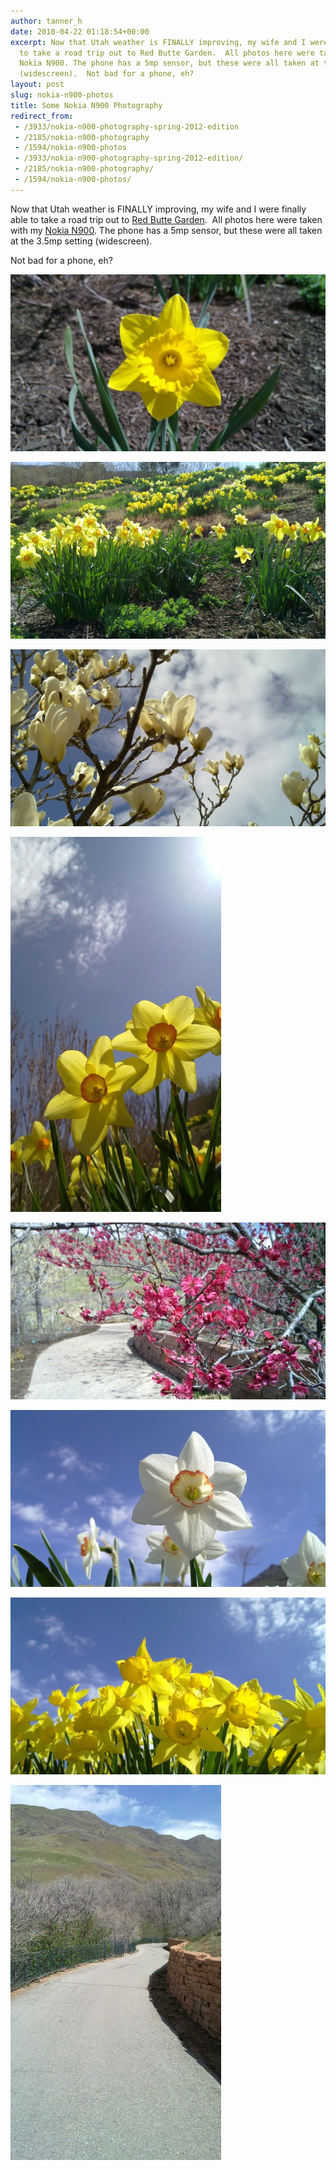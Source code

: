```yaml
---
author: tanner_h
date: 2010-04-22 01:18:54+00:00
excerpt: Now that Utah weather is FINALLY improving, my wife and I were finally able
  to take a road trip out to Red Butte Garden.  All photos here were taken with my
  Nokia N900. The phone has a 5mp sensor, but these were all taken at the 3.5mp setting
  (widescreen).  Not bad for a phone, eh?
layout: post
slug: nokia-n900-photos
title: Some Nokia N900 Photography
redirect_from:
 - /3933/nokia-n900-photography-spring-2012-edition
 - /2185/nokia-n900-photography
 - /1594/nokia-n900-photos
 - /3933/nokia-n900-photography-spring-2012-edition/
 - /2185/nokia-n900-photography/
 - /1594/nokia-n900-photos/
---
```


Now that Utah weather is FINALLY improving, my wife and I were finally able to take a road trip out to [Red Butte Garden](http://www.redbuttegarden.org/).  All photos here were taken with my [Nokia N900](https://en.wikipedia.org/wiki/Nokia_N900).  The phone has a 5mp sensor, but these were all taken at the 3.5mp setting (widescreen).

Not bad for a phone, eh?

![N900 - Yellow Flower 1](images/20100418_005-600x337.jpg)

![N900 - field of yellow flowers](images/20100418_006-600x337.jpg)

![N900 - tree blooms (white)](images/20100418_036-600x337.jpg)

![N900 - yellow flowers and sun](images/20100418_007-337x600.jpg)

![N900 - tree blooms (pink)](images/20100418_038-600x337.jpg)

![N900 - white flower](images/20100418_013-600x337.jpg)

![N900 - even more yellow flowers](images/20100418_012-600x337.jpg)

![N900 - winding path](images/20100418_042-337x600.jpg)
